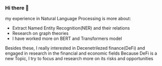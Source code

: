 ### Hi there 👋

my experience in Natural Language Processing is more about:

- Extract Named Entity Recognition(NER) and their relations
- Research on graph theories
- I have worked more on BERT and Transformers model 

Besides these, I really interested in Decenetrilezed finance(DeFi) and engaged in research in the financial and economic fields Because DeFi is a new Topic, I try to focus and research more on its risks and opportunities
